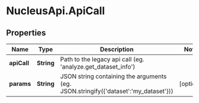 # NucleusApi.ApiCall

## Properties
Name | Type | Description | Notes
------------ | ------------- | ------------- | -------------
**apiCall** | **String** | Path to the legacy api call (eg. &#39;analyze.get_dataset_info&#39;) | 
**params** | **String** | JSON string containing the arguments (eg. JSON.stringify({&#39;dataset&#39;:&#39;my_dataset&#39;})) | [optional] 


